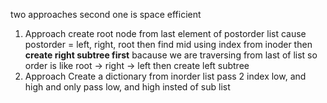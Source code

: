 two approaches second one is space efficient
​
1. Approach
create root node from last element of postorder list cause
postorder = left, right, root
then find mid using index from inoder
then **create right subtree first** bacause we are traversing from last of list so order is like root -> right -> left
then create left subtree
2.  Approach
Create a dictionary from inorder list
pass 2 index low, and high
and only pass low, and high insted of sub list